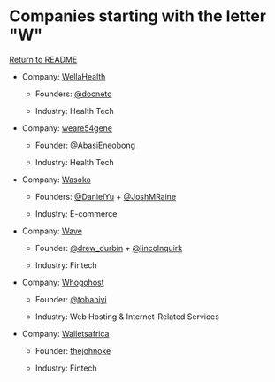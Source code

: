 # Companies starting with the letter "W"

[Return to README](../README.md)

- Company: [WellaHealth](https://www.wellahealth.com/)

  - Founders: [@docneto](https://twitter.com/docneto)

  - Industry: Health Tech

- Company: [weare54gene](https://54gene.com/)

  - Founder: [@AbasiEneobong](https://twitter.com/AbasiEneobong)

  - Industry: Health Tech 
  
- Company: [Wasoko](https://wasoko.com)

  - Founders: [@DanielYu](https://twitter.com/danielyu) + [@JoshMRaine](https://twitter.com/joshmraine)

  - Industry: E-commerce
  
- Company: [Wave](https://www.waveapps.com)

  - Founder: [@drew_durbin](https://twitter.com/drew_durbin) + [@lincolnquirk](https://twitter.com/lincolnquirk)

  - Industry: Fintech

- Company: [Whogohost](https://www.whogohost.ng)

  - Founder: [@tobaniyi](https://twitter.com/tobaniyi)

  - Industry: Web Hosting & Internet-Related Services
 
- Company: [Walletsafrica](https://app.wallets.africa)
  
  - Founder: [thejohnoke](https://https.twitter.com/thejohnoke)
 
  - Industry: Fintech
